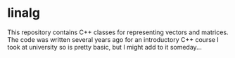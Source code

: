 # linalg

This repository contains C++ classes for representing vectors and matrices. The
code was written several years ago for an introductory C++ course I took at
university so is pretty basic, but I might add to it someday... 
